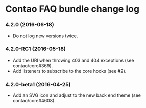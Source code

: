 # Contao FAQ bundle change log

### 4.2.0 (2016-06-18)

 * Do not log new versions twice.

### 4.2.0-RC1 (2016-05-18)

 * Add the URI when throwing 403 and 404 exceptions (see contao/core#369).
 * Add listeners to subscribe to the core hooks (see #2).

### 4.2.0-beta1 (2016-04-25)

 * Add an SVG icon and adjust to the new back end theme (see contao/core#4608).
